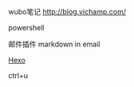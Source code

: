 wubo笔记 http://blog.vichamp.com/

 powershell

 邮件插件 markdown in email

 [Hexo](https://yq.aliyun.com/articles/8607)

 ctrl+u